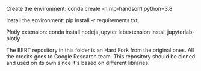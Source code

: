 Create the environment:
conda create -n nlp-handson1 python=3.8

Install the environment:
pip install -r requirements.txt

Plotly extension:
conda install nodejs
jupyter labextension install jupyterlab-plotly


The BERT repository in this folder is an Hard Fork from the original ones. All the credits goes to Google Research team.
This repository should be cloned and used on its own since it's based on different libraries.